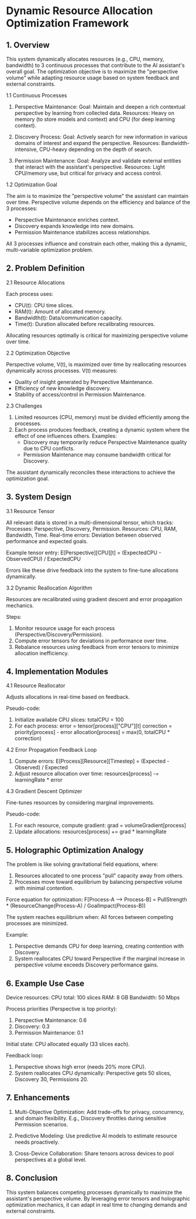 # Dynamic Resource Allocation Optimization Framework

## 1. Overview

This system dynamically allocates resources (e.g., CPU, memory, bandwidth) to 3 continuous processes that contribute to
the AI assistant's overall goal. The optimization objective is to maximize the "perspective volume" while adapting
resource usage based on system feedback and external constraints.

1.1 Continuous Processes

1. Perspective Maintenance:
   Goal: Maintain and deepen a rich contextual perspective by learning from collected data.
   Resources: Heavy on memory (to store models and context) and CPU (for deep learning context).

2. Discovery Process:
   Goal: Actively search for new information in various domains of interest and expand the perspective.
   Resources: Bandwidth-intensive, CPU-heavy depending on the depth of search.

3. Permission Maintenance:
   Goal: Analyze and validate external entities that interact with the assistant's perspective.
   Resources: Light CPU/memory use, but critical for privacy and access control.

1.2 Optimization Goal

The aim is to maximize the "perspective volume" the assistant can maintain over time. Perspective volume depends on the
efficiency and balance of the 3 processes:

- Perspective Maintenance enriches context.
- Discovery expands knowledge into new domains.
- Permission Maintenance stabilizes access relationships.

All 3 processes influence and constrain each other, making this a dynamic, multi-variable optimization problem.

## 2. Problem Definition

2.1 Resource Allocations

Each process uses:

- CPU(t): CPU time slices.
- RAM(t): Amount of allocated memory.
- Bandwidth(t): Data/communication capacity.
- Time(t): Duration allocated before recalibrating resources.

Allocating resources optimally is critical for maximizing perspective volume over time.

2.2 Optimization Objective

Perspective volume, V(t), is maximized over time by reallocating resources dynamically across processes. V(t) measures:

- Quality of insight generated by Perspective Maintenance.
- Efficiency of new knowledge discovery.
- Stability of access/control in Permission Maintenance.

2.3 Challenges

1. Limited resources (CPU, memory) must be divided efficiently among the processes.
2. Each process produces feedback, creating a dynamic system where the effect of one influences others.
   Examples:
    - Discovery may temporarily reduce Perspective Maintenance quality due to CPU conflicts.
    - Permission Maintenance may consume bandwidth critical for Discovery.

The assistant dynamically reconciles these interactions to achieve the optimization goal.

## 3. System Design

3.1 Resource Tensor

All relevant data is stored in a multi-dimensional tensor, which tracks:
Processes: Perspective, Discovery, Permission.
Resources: CPU, RAM, Bandwidth, Time.
Real-time errors: Deviation between observed performance and expected goals.

Example tensor entry:
E[Perspective][CPU][t] = (ExpectedCPU - ObservedCPU) / ExpectedCPU

Errors like these drive feedback into the system to fine-tune allocations dynamically.

3.2 Dynamic Reallocation Algorithm

Resources are recalibrated using gradient descent and error propagation mechanics.

Steps:

1. Monitor resource usage for each process (Perspective/Discovery/Permission).
2. Compute error tensors for deviations in performance over time.
3. Rebalance resources using feedback from error tensors to minimize allocation inefficiency.

## 4. Implementation Modules

4.1 Resource Reallocator

Adjusts allocations in real-time based on feedback.

Pseudo-code:

1. Initialize available CPU slices: totalCPU = 100
2. For each process:
   error = tensor[process]["CPU"][t]
   correction = priority[process] - error
   allocation[process] = max(0, totalCPU * correction)

4.2 Error Propagation Feedback Loop

1. Compute errors: E[Process][Resource][Timestep] = (Expected - Observed) / Expected
2. Adjust resource allocation over time: resources[process] -= learningRate * error

4.3 Gradient Descent Optimizer

Fine-tunes resources by considering marginal improvements.

Pseudo-code:

1. For each resource, compute gradient: grad = volumeGradient[process]
2. Update allocations: resources[process] += grad * learningRate

## 5. Holographic Optimization Analogy

The problem is like solving gravitational field equations, where:

1. Resources allocated to one process "pull" capacity away from others.
2. Processes move toward equilibrium by balancing perspective volume with minimal contention.

Force equation for optimization:
F[Process-A --> Process-B] = PullStrength * (ResourceChange(Process-A) / GoalImpact(Process-B))

The system reaches equilibrium when:
All forces between competing processes are minimized.

Example:

1. Perspective demands CPU for deep learning, creating contention with Discovery.
2. System reallocates CPU toward Perspective if the marginal increase in perspective volume exceeds Discovery
   performance gains.

## 6. Example Use Case

Device resources:
CPU total: 100 slices
RAM: 8 GB
Bandwidth: 50 Mbps

Process priorities (Perspective is top priority):

1. Perspective Maintenance: 0.6
2. Discovery: 0.3
3. Permission Maintenance: 0.1

Initial state:
CPU allocated equally (33 slices each).

Feedback loop:

1. Perspective shows high error (needs 20% more CPU).
2. System reallocates CPU dynamically: Perspective gets 50 slices, Discovery 30, Permissions 20.

## 7. Enhancements

1. Multi-Objective Optimization:
   Add trade-offs for privacy, concurrency, and domain flexibility.
   E.g., Discovery throttles during sensitive Permission scenarios.

2. Predictive Modeling:
   Use predictive AI models to estimate resource needs proactively.

3. Cross-Device Collaboration:
   Share tensors across devices to pool perspectives at a global level.

## 8. Conclusion

This system balances competing processes dynamically to maximize the assistant's perspective volume. By leveraging error
tensors and holographic optimization mechanics, it can adapt in real time to changing demands and external constraints.